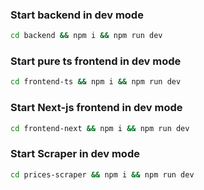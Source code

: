 ### Start backend in dev mode

```bash
cd backend && npm i && npm run dev
```

### Start pure ts frontend in dev mode

```bash
cd frontend-ts && npm i && npm run dev
```

### Start Next-js frontend in dev mode

```bash
cd frontend-next && npm i && npm run dev
```

### Start Scraper in dev mode

```bash
cd prices-scraper && npm i && npm run dev
```
